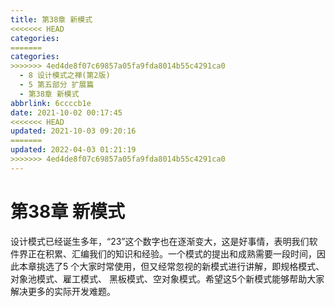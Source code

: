 ```yaml
---
title: 第38章 新模式
<<<<<<< HEAD
categories:
=======
categories: 
>>>>>>> 4ed4de8f07c69857a05fa9fda8014b55c4291ca0
  - 8 设计模式之禅(第2版)
  - 5 第五部分 扩展篇
  - 第38章 新模式
abbrlink: 6ccccb1e
date: 2021-10-02 00:17:45
<<<<<<< HEAD
updated: 2021-10-03 09:20:16
=======
updated: 2022-04-03 01:21:19
>>>>>>> 4ed4de8f07c69857a05fa9fda8014b55c4291ca0
---
```

# 第38章 新模式
设计模式已经诞生多年，“23”这个数字也在逐渐变大，这是好事情，表明我们软件界正在积累、汇编我们的知识和经验。一个模式的提出和成熟需要一段时间，因此本章挑选了5 个大家时常使用，但又经常忽视的新模式进行讲解，即规格模式、对象池模式、雇工模式、 黑板模式、空对象模式。希望这5个新模式能够帮助大家解决更多的实际开发难题。
